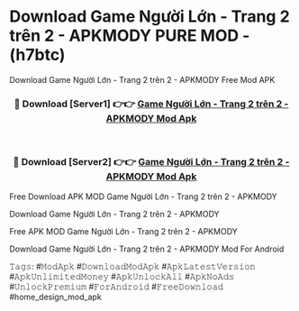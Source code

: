 # Download Game Người Lớn - Trang 2 trên 2 - APKMODY PURE MOD - (h7btc)
Download Game Người Lớn - Trang 2 trên 2 - APKMODY Free Mod APK

<div align="center">
<h3>🔴 Download [Server1] 👉👉 <a href="https://apk-comot.site?title=Game_Người_Lớn_-_Trang_2_trên_2_-_APKMODY">Game Người Lớn - Trang 2 trên 2 - APKMODY Mod Apk</a></h3><br>

<h3>🔴 Download [Server2] 👉👉 <a href="https://apk-comot.site?title=Game_Người_Lớn_-_Trang_2_trên_2_-_APKMODY">Game Người Lớn - Trang 2 trên 2 - APKMODY Mod Apk</a></h3>
</div>


Free Download APK MOD Game Người Lớn - Trang 2 trên 2 - APKMODY

Download Game Người Lớn - Trang 2 trên 2 - APKMODY 

Free APK MOD Game Người Lớn - Trang 2 trên 2 - APKMODY 

Download Game Người Lớn - Trang 2 trên 2 - APKMODY Mod For Android

𝚃𝚊𝚐𝚜: #𝙼𝚘𝚍𝙰𝚙𝚔 #𝙳𝚘𝚠𝚗𝚕𝚘𝚊𝚍𝙼𝚘𝚍𝙰𝚙𝚔 #𝙰𝚙𝚔𝙻𝚊𝚝𝚎𝚜𝚝𝚅𝚎𝚛𝚜𝚒𝚘𝚗 #𝙰𝚙𝚔𝚄𝚗𝚕𝚒𝚖𝚒𝚝𝚎𝚍𝙼𝚘𝚗𝚎𝚢 #𝙰𝚙𝚔𝚄𝚗𝚕𝚘𝚌𝚔𝙰𝚕𝚕 #𝙰𝚙𝚔𝙽𝚘𝙰𝚍𝚜 #𝚄𝚗𝚕𝚘𝚌𝚔𝙿𝚛𝚎𝚖𝚒𝚞𝚖 #𝙵𝚘𝚛𝙰𝚗𝚍𝚛𝚘𝚒𝚍 #𝙵𝚛𝚎𝚎𝙳𝚘𝚠𝚗𝚕𝚘𝚊𝚍 #home_design_mod_apk